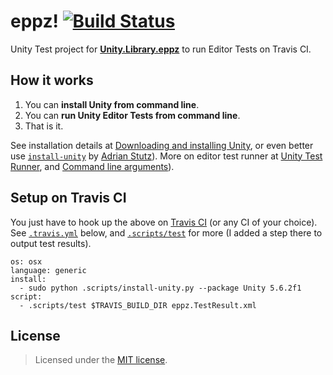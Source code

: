 # eppz! [![Build Status](https://travis-ci.org/eppz/Unity.Test.eppz.png?branch=master)](https://travis-ci.org/eppz/Unity.Test.eppz)

Unity Test project for [**Unity.Library.eppz**](https://github.com/eppz/Unity.Library.eppz) to run Editor Tests on Travis CI.

## How it works

1. You can **install Unity from command line**.
2. You can **run Unity Editor Tests from command line**.
3. That is it.

See installation details at [Downloading and installing Unity](https://docs.unity3d.com/Manual/InstallingUnity.html), or even better use [`install-unity`](https://github.com/sttz/install-unity) by [Adrian Stutz](https://github.com/sttz)). More on editor test runner at [Unity Test Runner](https://docs.unity3d.com/Manual/testing-editortestsrunner.html), and [Command line arguments](https://docs.unity3d.com/Manual/CommandLineArguments.html)).

## Setup on Travis CI

You just have to hook up the above on [Travis CI](https://travis-ci.org/) (or any CI of your choice). See [`.travis.yml`](.travis.yml) below, and [`.scripts/test`](.scripts/test) for more (I added a step there to output test results).

```
os: osx
language: generic
install:  
  - sudo python .scripts/install-unity.py --package Unity 5.6.2f1
script:
  - .scripts/test $TRAVIS_BUILD_DIR eppz.TestResult.xml
```

## License

> Licensed under the [MIT license](http://en.wikipedia.org/wiki/MIT_License).